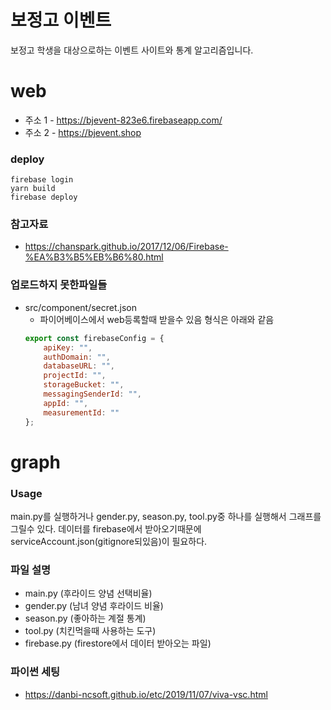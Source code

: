 # 보정고 이벤트
보정고 학생을 대상으로하는 이벤트 사이트와 통계 알고리즘입니다.

# web
- 주소 1 - https://bjevent-823e6.firebaseapp.com/
- 주소 2 - https://bjevent.shop

### deploy
```
firebase login 
yarn build
firebase deploy
```

### 참고자료 
- https://chanspark.github.io/2017/12/06/Firebase-%EA%B3%B5%EB%B6%80.html
### 업로드하지 못한파일들
- src/component/secret.json 
    - 파이어베이스에서 web등록할때 받을수 있음 형식은 아래와 같음
    ```js
    export const firebaseConfig = {
        apiKey: "",
        authDomain: "",
        databaseURL: "",
        projectId: "",
        storageBucket: "",
        messagingSenderId: "",
        appId: "",
        measurementId: ""
    };
    ```

# graph

### Usage
main.py를 실행하거나 gender.py, season.py, tool.py중 하나를 실행해서 그래프를 그릴수 있다. 데이터를 firebase에서 받아오기때문에 serviceAccount.json(gitignore되있음)이 필요하다.

### 파일 설명
- main.py (후라이드 양념 선택비율)
- gender.py (남녀 양념 후라이드 비율)
- season.py (좋아하는 계절 통계)
- tool.py (치킨먹을때 사용하는 도구)
- firebase.py (firestore에서 데이터 받아오는 파일)

### 파이썬 세팅
- https://danbi-ncsoft.github.io/etc/2019/11/07/viva-vsc.html
